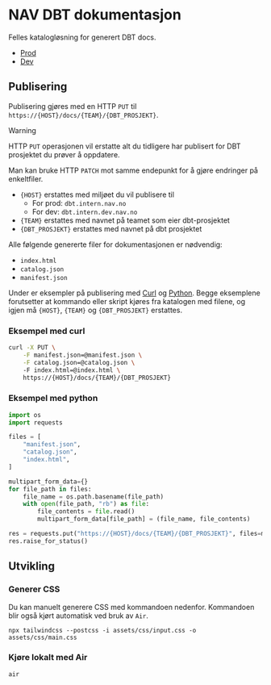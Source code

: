 # NAV DBT dokumentasjon

Felles katalogløsning for generert DBT docs.

- [Prod](https://dbt.intern.nav.no)
- [Dev](https://dbt.intern.dev.nav.no)

## Publisering

Publisering gjøres med en HTTP `PUT` til `https://{HOST}/docs/{TEAM}/{DBT_PROSJEKT}`.

> [!WARNING]
> HTTP `PUT` operasjonen vil erstatte alt du tidligere har publisert for DBT prosjektet du prøver å oppdatere.

Man kan bruke HTTP `PATCH` mot samme endepunkt for å gjøre endringer på enkeltfiler.

- `{HOST}` erstattes med miljøet du vil publisere til
    - For prod: `dbt.intern.nav.no`
    - For dev: `dbt.intern.dev.nav.no`
- `{TEAM}` erstattes med navnet på teamet som eier dbt-prosjektet
- `{DBT_PROSJEKT}` erstattes med navnet på dbt prosjektet

Alle følgende genererte filer for dokumentasjonen er nødvendig:

- `index.html`
- `catalog.json`
- `manifest.json`

Under er eksempler på publisering med [Curl](#eksempel-med-curl) og [Python](#eksempel-med-python).
Begge eksemplene forutsetter at kommando eller skript kjøres fra katalogen med filene, og igjen må `{HOST}`, `{TEAM}` og `{DBT_PROSJEKT}` erstattes.

### Eksempel med curl
```sh
curl -X PUT \
    -F manifest.json=@manifest.json \
    -F catalog.json=@catalog.json \ 
    -F index.html=@index.html \
    https://{HOST}/docs/{TEAM}/{DBT_PROSJEKT}
```

### Eksempel med python
```python
import os
import requests

files = [
    "manifest.json",
    "catalog.json",
    "index.html",
]

multipart_form_data={}
for file_path in files:
    file_name = os.path.basename(file_path)
    with open(file_path, "rb") as file:
        file_contents = file.read()
        multipart_form_data[file_path] = (file_name, file_contents)

res = requests.put("https://{HOST}/docs/{TEAM}/{DBT_PROSJEKT}", files=multipart_form_data)
res.raise_for_status()
```

## Utvikling

### Generer CSS

Du kan manuelt generere CSS med kommandoen nedenfor.
Kommandoen blir også kjørt automatisk ved bruk av `Air`.

    npx tailwindcss --postcss -i assets/css/input.css -o assets/css/main.css

### Kjøre lokalt med Air

    air
